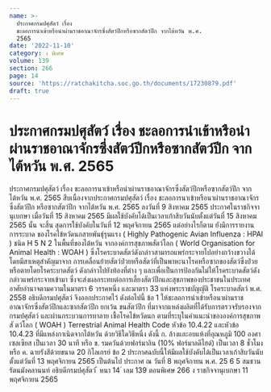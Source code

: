```yaml
---
name: >-
  ประกาศกรมปศุสัตว์ เรื่อง
  ชะลอการนำเข้าหรือนำผ่านราชอาณาจักรซึ่งสัตว์ปีกหรือซากสัตว์ปีก จากไต้หวัน พ.ศ.
  2565
date: '2022-11-10'
category: ง พิเศษ
volume: 139
section: 266
page: 14
source: 'https://ratchakitcha.soc.go.th/documents/17230879.pdf'
draft: true
---
```


# ประกาศกรมปศุสัตว์ เรื่อง ชะลอการนำเข้าหรือนำผ่านราชอาณาจักรซึ่งสัตว์ปีกหรือซากสัตว์ปีก จากไต้หวัน พ.ศ. 2565

ประกาศกรมปศุสัตว์ เรื่อง ชะลอการนาเข้าหรือนำผ่านราชอาณาจักรซึ่งสัตว์ปีกหรือซากสัตว์ปีก จากไต้หวัน พ.ศ. 2565 สืบเนื่องจากประกาศกรมปศุสัตว์ เรื่อง ชะลอการนาเข้าหรือนาผ่านราชอาณาจักรซึ่งสัตว์ปีก หรือซากสัตว์ปีก จากไต้หวัน พ.ศ. 2565 ลงวันที่ 9 สิงหาคม 2565 ประกาศในราชกิจจานุเบกษา เมื่อวันที่ 15 สิงหาคม 2565 มีผลใช้บังคับได้เป็นเวลาเก้าสิบวันนับตั้งแต่วันที่ 15 สิงหาคม 2565 นั้น จะสิ้น สุดการใช้บังคับในวันที่ 12 พฤศจิกายน 2565 แต่อย่างไรก็ตาม ยังมีการรายงานการระบาด ของโรคไข้หวัดนกสายพันธุ์รุนแรง ( Highly Pathogenic Avian Influenza : HPAI ) ชนิด H 5 N 2 ในพื้นที่ของไต้หวัน จากองค์การสุขภาพสัตว์โลก ( World Organisation for Animal Health : WOAH ) ซึ่งโรคระบาดสัตว์ดังกล่าวสามารถแพร่กระจายไปอย่างกว้างขวางได้ โดยมีสาเหตุสำคัญมาจาก การเคลื่อนย้ายสัตว์ป่วยหรือสัตว์ที่เป็นพาหะนาโรคหรือซากของสัตว์ซึ่งป่วยหรือตายโดยโรคระบาดสัตว์ ดังกล่าวไปยังท้องที่ต่าง ๆ และเพื่อเป็นการป้องกันไม่ให้โรคระบาดสัตว์ดังกล่าวแพร่กระจายเข้ามา ซึ่งจะส่งผลกระทบต่อการเลี้ยงสัตว์ปีกและสุขภาพของประชาชนในประเทศ อาศัยอำนาจตามความในมาตรา 6 วรรคหนึ่ง และมาตรา 33 แห่งพระราชบัญญัติ โรคระบาดสัตว์ พ.ศ. 2558 อธิบดีกรมปศุสัตว์ จึงออกประกาศไว้ ดังต่อไปนี้ ข้อ 1 ให้ชะลอการนำเข้าหรือนาผ่านราชอาณาจักรซึ่งสัตว์ปีกและซากสัตว์ปีก ยกเว้น ขนสัตว์ปีก ที่มาจากแหล่งผลิตที่ได้รับการตรวจรับรองจากกรมปศุสัตว์ และผ่านกระบวนการทาลาย เชื้อโรคไข้หวัดนก ตามที่ระบุในคำแนะนำขององค์การสุขภาพสั ตว์โลก ( WOAH ) Terrestrial Animal Health Code หัวข้อ 10.4.22 และหัวข้อ 10.4.23 ที่มีแหล่งกาเนิดจากไต้หวัน ด้วยวิธีใดวิธีหนึ่ง ดังนี้ ก. ล้างและอบแห้งที่อุณหภูมิ 100 องศาเซลเซียส เป็นเวลา 30 นาที หรือ ข. รมควันด้วยฟอร์มาลิน (10% ฟอร์มาลดีไฮด์) เป็นเวลา 8 ชั่วโมง หรือ ค. ฉายรังสีด้วยขนาด 20 กิโลเกรย์ ข้อ 2 ประกาศฉบับนี้ให้มีผลใช้บังคับได้เป็นเวลาเก้าสิบวันนับตั้งแต่วันที่ 13 พฤศจิกายน 2565 เป็นต้นไป ประกาศ ณ วันที่ 8 พฤศจิกายน พ.ศ. 25 6 5 สมชวน รัตนมังคลานนท์ อธิบดีกรมปศุสัตว์ ้ หนา 14 ่ เลม 139 ตอนพิเศษ 266 ง ราชกิจจานุเบกษา 11 พฤศจิกายน 2565
